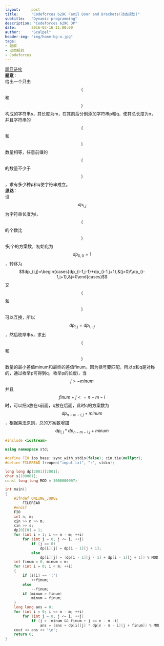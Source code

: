 ```yaml
---
layout:     post
title:      "Codeforces 629C Famil Door and Brackets(动态规划)"
subtitle:   "Dynamic programming"
description: "Codeforces 629C DP"
date:       2016-03-16 11:00:00
author:     "Scalpel"
header-img: "img/home-bg-o.jpg"
tags:
- 题解
- 动态规划
- Codeforces
---
```

[题目链接](http://codeforces.com/problemset/problem/629/C)  
**题意**：  
给出一个只由$$($$和$$)$$构成的字符串s，其长度为m，在其前后分别添加字符串p和q，使其总长度为n，并且字符串的$$($$和$$)$$数量相等，任意前缀的$$($$的数量不少于$$)$$，求有多少种p和q使字符串成立。  
**思路**：  
设$$dp_{i,j}$$为字符串长度为i，$$($$的个数比$$)$$多j个的方案数，初始化为$$dp_{0,0}=1$$，转移为$$dp_{i,j}=\begin{cases}dp_{i-1,j-1}+dp_{i-1,j+1},&(j>0)\\dp_{i-1,j+1},&j=0\end{cases}$$ 又$$($$和$$)$$可以互换，所以$$dp_{i,j}=dp_{i,-j}$$，然后枚举串s，求出$$($$和$$)$$数量的最小差值minum和最终的差值finum。因为括号要匹配，所以p和q是对称的，通过枚举p可得到q，枚举p的长度i，当$$j>-minum$$并且$$finum+j<=n-m-i$$时，可以把p放在s前面，q放在后面，此时q的方案数为$$dp_{n-m-i,j}+minum$$，根据乘法原则，总的方案数增加$$dp_{i,j}*dp_{n-m-i,j}+minum$$

~~~cpp
#include <iostream>

using namespace std;

#define FIO ios_base::sync_with_stdio(false); cin.tie(nullptr);
#define FILEREAD freopen("input.txt", "r", stdin);

long long dp[2001][2001];
char s[100001];
const long long MOD = 1000000007;

int main()
{
    #ifndef ONLINE_JUDGE
        FILEREAD
    #endif
    FIO
    int n, m;
    cin >> n >> m;
    cin >> s;
    dp[0][0] = 1;
    for (int i = 1; i <= n - m; ++i)
        for (int j = 0; j <= i; ++j)
            if (j == 0)
                dp[i][j] = dp[i - 1][j + 1];
            else
                dp[i][j] = (dp[i - 1][j - 1] + dp[i - 1][j + 1]) % MOD;
    int finum = 0, minum = m;
    for (int i = 0; i < m; ++i)
    {
        if (s[i] == '(')
            ++finum;
        else
            --finum;
        if (minum > finum)
            minum = finum;
    }
    long long ans = 0;
    for (int i = 0; i <= n - m; ++i)
        for (int j = 0; j <= i; ++j)
            if (j > -minum && finum + j <= n - m -i)
                ans = (ans + dp[i][j] * dp[n - m - i][j + finum]) % MOD;
    cout << ans << '\n';
    return 0;
}
~~~
